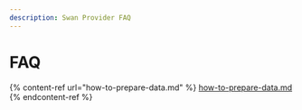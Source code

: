 ```yaml
---
description: Swan Provider FAQ
---
```


# FAQ

{% content-ref url="how-to-prepare-data.md" %}
[how-to-prepare-data.md](how-to-prepare-data.md)
{% endcontent-ref %}
